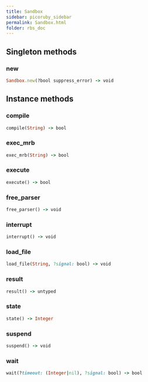 ```yaml
---
title: Sandbox
sidebar: picoruby_sidebar
permalink: Sandbox.html
folder: rbs_doc
---
```

## Singleton methods
### new

```ruby
Sandbox.new(?bool suppress_error) -> void
```
## Instance methods
### compile

```ruby
compile(String) -> bool
```
### exec_mrb

```ruby
exec_mrb(String) -> bool
```
### execute

```ruby
execute() -> bool
```
### free_parser

```ruby
free_parser() -> void
```
### interrupt

```ruby
interrupt() -> void
```
### load_file

```ruby
load_file(String, ?signal: bool) -> void
```
### result

```ruby
result() -> untyped
```
### state

```ruby
state() -> Integer
```
### suspend

```ruby
suspend() -> void
```
### wait

```ruby
wait(?timeout: (Integer|nil), ?signal: bool) -> bool
```

